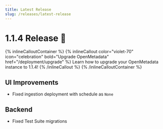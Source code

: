 ```yaml
---
title: Latest Release
slug: /releases/latest-release
---
```


# 1.1.4 Release 🎉

{% inlineCalloutContainer %}
{% inlineCallout
color="violet-70"
icon="celebration"
bold="Upgrade OpenMetadata"
href="/deployment/upgrade" %}
Learn how to upgrade your OpenMetadata instance to 1.1.4!
{% /inlineCallout %}
{% /inlineCalloutContainer %}

## UI Improvements
- Fixed ingestion deployment with schedule as `None`

## Backend
- Fixed Test Suite migrations